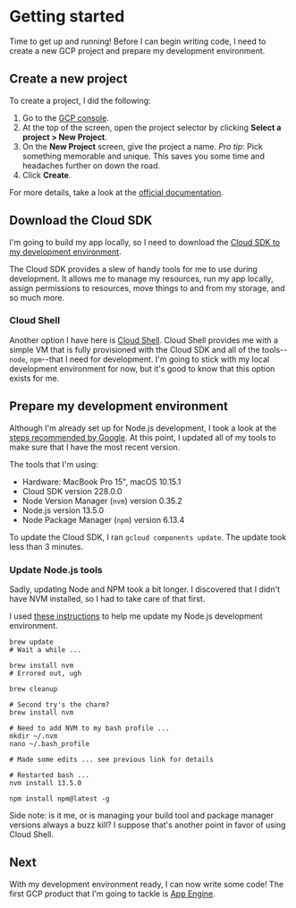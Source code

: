 # Getting started

Time to get up and running! Before I can begin writing code, I need
to create a new GCP project and prepare my development environment.

## Create a new project

To create a project, I did the following:

 1. Go to the [GCP console](https://console.cloud.google.com).
 1. At the top of the screen, open the project selector by clicking
    **Select a project > New Project**.
 1. On the **New Project** screen, give the project a name. *Pro tip*:
    Pick something memorable and unique. This saves you some time and headaches
    further on down the road.
 1. Click **Create**.

For more details, take a look at the
[official documentation](https://cloud.google.com/nodejs/getting-started/#before-you-begin).

## Download the Cloud SDK

I'm going to build my app locally, so I need to download the
[Cloud SDK to my development environment](https://cloud.google.com/nodejs/docs/setup#installing_the_cloud_sdk).

The Cloud SDK provides a slew of handy tools for me to use during development.
It allows me to manage my resources, run my app locally, assign permissions
to resources, move things to and from my storage, and so much more.

### Cloud Shell

Another option I have here is
[Cloud Shell](https://cloud.google.com/shell/docs/).
Cloud Shell provides me with a simple VM that is fully provisioned with the
Cloud SDK and all of the tools--`node`, `npm`--that I need for development. I'm
going to stick with my local development environment for now, but it's good
to know that this option exists for me.

## Prepare my development environment

Although I'm already set up for Node.js development, I took a look at the
[steps recommended by Google](https://cloud.google.com/nodejs/docs/setup#objectives).
At this point, I updated all of my tools to make sure that I have the most
recent version.

The tools that I'm using:

 *  Hardware: MacBook Pro 15", macOS 10.15.1
 *  Cloud SDK version 228.0.0
 *  Node Version Manager (`nvm`) version 0.35.2
 *  Node.js version 13.5.0
 *  Node Package Manager (`npm`) version 6.13.4

To update the Cloud SDK, I ran `gcloud components update`. The update took
less than 3 minutes.

### Update Node.js tools

Sadly, updating Node and NPM took a bit longer. I discovered that I didn't have
NVM installed, so I had to take care of that first.

I used
[these instructions](http://dev.topheman.com/install-nvm-with-homebrew-to-use-multiple-versions-of-node-and-iojs-easily/)
to help me update my Node.js development environment.

```
brew update
# Wait a while ...

brew install nvm
# Errored out, ugh

brew cleanup

# Second try's the charm?
brew install nvm

# Need to add NVM to my bash profile ...
mkdir ~/.nvm
nano ~/.bash_profile

# Made some edits ... see previous link for details

# Restarted bash ...
nvm install 13.5.0

npm install npm@latest -g
```

Side note: is it me, or is managing your build tool and package manager
versions always a buzz kill? I suppose that's another point in favor of using
Cloud Shell.

## Next

With my development environment ready, I can now write some code! The first
GCP product that I'm going to tackle is
[App Engine](app-engine.md).
